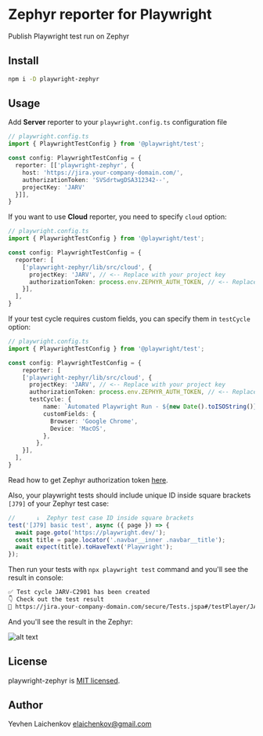 # Zephyr reporter for Playwright

Publish Playwright test run on Zephyr

## Install

```sh
npm i -D playwright-zephyr
```

## Usage

Add **Server** reporter to your `playwright.config.ts` configuration file

```typescript
// playwright.config.ts
import { PlaywrightTestConfig } from '@playwright/test';

const config: PlaywrightTestConfig = {
  reporter: [['playwright-zephyr', { 
    host: 'https://jira.your-company-domain.com/',
    authorizationToken: 'SVSdrtwgDSA312342--',
    projectKey: 'JARV'
  }]],
}
```

If you want to use **Cloud** reporter, you need to specify `cloud` option:

```typescript
// playwright.config.ts
import { PlaywrightTestConfig } from '@playwright/test';

const config: PlaywrightTestConfig = {
  reporter: [
    ['playwright-zephyr/lib/src/cloud', {
      projectKey: 'JARV', // <-- Replace with your project key
      authorizationToken: process.env.ZEPHYR_AUTH_TOKEN, // <-- Replace with your authorization token
    }],
  ],
}
```

If your test cycle requires custom fields, you can specify them in `testCycle` option:

```typescript
// playwright.config.ts
import { PlaywrightTestConfig } from '@playwright/test';

const config: PlaywrightTestConfig = {
    reporter: [
    ['playwright-zephyr/lib/src/cloud', {
      projectKey: 'JARV', // <-- Replace with your project key
      authorizationToken: process.env.ZEPHYR_AUTH_TOKEN, // <-- Replace with your authorization token
      testCycle: {
          name: `Automated Playwright Run - ${new Date().toISOString()}`,
          customFields: {
            Browser: 'Google Chrome',
            Device: 'MacOS',
          },
        },
    }],
  ],
}
```

Read how to get Zephyr authorization token [here](https://tm4j-cloud.elevio.help/en/articles/164).

Also, your playwright tests should include unique ID inside square brackets `[J79]` of your Zephyr test case:

```typescript
//      ↓  Zephyr test case ID inside square brackets
test('[J79] basic test', async ({ page }) => {
  await page.goto('https://playwright.dev/');
  const title = page.locator('.navbar__inner .navbar__title');
  await expect(title).toHaveText('Playwright');
});
```

Then run your tests with `npx playwright test` command and you'll see the result in console:

```sh
✅ Test cycle JARV-C2901 has been created
👇 Check out the test result
🔗 https://jira.your-company-domain.com/secure/Tests.jspa#/testPlayer/JARV-C2901
```

And you'll see the result in the Zephyr:

![alt text](./assets/zephyr-result.png)

## License

playwright-zephyr is [MIT licensed](./LICENSE).

## Author

Yevhen Laichenkov <elaichenkov@gmail.com>
